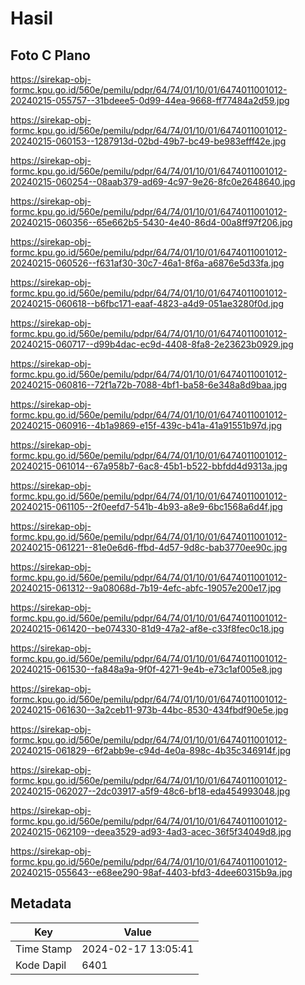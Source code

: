 # Hasil

## Foto C Plano

https://sirekap-obj-formc.kpu.go.id/560e/pemilu/pdpr/64/74/01/10/01/6474011001012-20240215-055757--31bdeee5-0d99-44ea-9668-ff77484a2d59.jpg

https://sirekap-obj-formc.kpu.go.id/560e/pemilu/pdpr/64/74/01/10/01/6474011001012-20240215-060153--1287913d-02bd-49b7-bc49-be983efff42e.jpg

https://sirekap-obj-formc.kpu.go.id/560e/pemilu/pdpr/64/74/01/10/01/6474011001012-20240215-060254--08aab379-ad69-4c97-9e26-8fc0e2648640.jpg

https://sirekap-obj-formc.kpu.go.id/560e/pemilu/pdpr/64/74/01/10/01/6474011001012-20240215-060356--65e662b5-5430-4e40-86d4-00a8ff97f206.jpg

https://sirekap-obj-formc.kpu.go.id/560e/pemilu/pdpr/64/74/01/10/01/6474011001012-20240215-060526--f631af30-30c7-46a1-8f6a-a6876e5d33fa.jpg

https://sirekap-obj-formc.kpu.go.id/560e/pemilu/pdpr/64/74/01/10/01/6474011001012-20240215-060618--b6fbc171-eaaf-4823-a4d9-051ae3280f0d.jpg

https://sirekap-obj-formc.kpu.go.id/560e/pemilu/pdpr/64/74/01/10/01/6474011001012-20240215-060717--d99b4dac-ec9d-4408-8fa8-2e23623b0929.jpg

https://sirekap-obj-formc.kpu.go.id/560e/pemilu/pdpr/64/74/01/10/01/6474011001012-20240215-060816--72f1a72b-7088-4bf1-ba58-6e348a8d9baa.jpg

https://sirekap-obj-formc.kpu.go.id/560e/pemilu/pdpr/64/74/01/10/01/6474011001012-20240215-060916--4b1a9869-e15f-439c-b41a-41a91551b97d.jpg

https://sirekap-obj-formc.kpu.go.id/560e/pemilu/pdpr/64/74/01/10/01/6474011001012-20240215-061014--67a958b7-6ac8-45b1-b522-bbfdd4d9313a.jpg

https://sirekap-obj-formc.kpu.go.id/560e/pemilu/pdpr/64/74/01/10/01/6474011001012-20240215-061105--2f0eefd7-541b-4b93-a8e9-6bc1568a6d4f.jpg

https://sirekap-obj-formc.kpu.go.id/560e/pemilu/pdpr/64/74/01/10/01/6474011001012-20240215-061221--81e0e6d6-ffbd-4d57-9d8c-bab3770ee90c.jpg

https://sirekap-obj-formc.kpu.go.id/560e/pemilu/pdpr/64/74/01/10/01/6474011001012-20240215-061312--9a08068d-7b19-4efc-abfc-19057e200e17.jpg

https://sirekap-obj-formc.kpu.go.id/560e/pemilu/pdpr/64/74/01/10/01/6474011001012-20240215-061420--be074330-81d9-47a2-af8e-c33f8fec0c18.jpg

https://sirekap-obj-formc.kpu.go.id/560e/pemilu/pdpr/64/74/01/10/01/6474011001012-20240215-061530--fa848a9a-9f0f-4271-9e4b-e73c1af005e8.jpg

https://sirekap-obj-formc.kpu.go.id/560e/pemilu/pdpr/64/74/01/10/01/6474011001012-20240215-061630--3a2ceb11-973b-44bc-8530-434fbdf90e5e.jpg

https://sirekap-obj-formc.kpu.go.id/560e/pemilu/pdpr/64/74/01/10/01/6474011001012-20240215-061829--6f2abb9e-c94d-4e0a-898c-4b35c346914f.jpg

https://sirekap-obj-formc.kpu.go.id/560e/pemilu/pdpr/64/74/01/10/01/6474011001012-20240215-062027--2dc03917-a5f9-48c6-bf18-eda454993048.jpg

https://sirekap-obj-formc.kpu.go.id/560e/pemilu/pdpr/64/74/01/10/01/6474011001012-20240215-062109--deea3529-ad93-4ad3-acec-36f5f34049d8.jpg

https://sirekap-obj-formc.kpu.go.id/560e/pemilu/pdpr/64/74/01/10/01/6474011001012-20240215-055643--e68ee290-98af-4403-bfd3-4dee60315b9a.jpg


## Metadata

| Key        | Value               |
| ---------- | ------------------- |
| Time Stamp | 2024-02-17 13:05:41 |
| Kode Dapil | 6401                |



